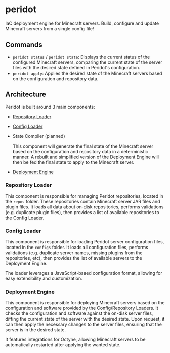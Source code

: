 # peridot

IaC deployment engine for Minecraft servers. Build, configure and update Minecraft servers from a single config file!

## Commands

- `peridot status` / `peridot state`: Displays the current status of the configured Minecraft servers, comparing the current state of the server files with the desired state defined in Peridot's configuration.
- `peridot apply`: Applies the desired state of the Minecraft servers based on the configuration and repository data.

## Architecture

Peridot is built around 3 main components:

- [Repository Loader](#repository-loader)
- [Config Loader](#config-loader)
- State Compiler (planned)

  This component will generate the final state of the Minecraft server based on the configuration and repository data in a deterministic manner. A rebuilt and simplified version of the Deployment Engine will then be fed the final state to apply to the Minecraft server.
- [Deployment Engine](#deployment-engine)

### Repository Loader

This component is responsible for managing Peridot repositories, located in the `repos` folder. These repositories contain Minecraft server JAR files and plugin files. It loads all data about on-disk repositories, performs validations (e.g. duplicate plugin files), then provides a list of available repositories to the Config Loader.

### Config Loader

This component is responsible for loading Peridot server configuration files, located in the `configs` folder. It loads all configuration files, performs validations (e.g. duplicate server names, missing plugins from the repositories, etc), then provides the list of available servers to the Deployment Engine.

The loader leverages a JavaScript-based configuration format, allowing for easy extensibility and customization.

### Deployment Engine

This component is responsible for deploying Minecraft servers based on the configuration and software provided by the Config/Repository Loaders. It checks the configuration and software against the on-disk server files, diffing the current state of the server with the desired state. Upon request, it can then apply the necessary changes to the server files, ensuring that the server is in the desired state.

It features integrations for Octyne, allowing Minecraft servers to be automatically restarted after applying the wanted state.
